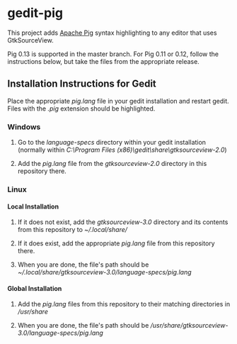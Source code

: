 # gedit-pig

This project adds [Apache Pig](http://pig.apache.org/) syntax highlighting to any editor that uses GtkSourceView.

Pig 0.13 is supported in the master branch. For Pig 0.11 or 0.12, follow the instructions below, but take the files from the appropriate release.

## Installation Instructions for Gedit

Place the appropriate *pig.lang* file in your gedit installation and restart gedit. Files with the *.pig* extension should be highlighted.

### Windows

1. Go to the *language-specs* directory within your gedit installation (normally within *C:\Program Files (x86)\gedit\share\gtksourceview-2.0*)

2. Add the *pig.lang* file from the *gtksourceview-2.0* directory in this repository there.

### Linux

#### Local Installation

1. If it does not exist, add the *gtksourceview-3.0* directory and its contents from this repository to *~/.local/share/*

2. If it does exist, add the appropriate *pig.lang* file from this repository there.

3. When you are done, the file's path should be *~/.local/share/gtksourceview-3.0/language-specs/pig.lang*

#### Global Installation

1. Add the *pig.lang* files from this repository to their matching directories in */usr/share*

2. When you are done, the file's path should be */usr/share/gtksourceview-3.0/language-specs/pig.lang*
